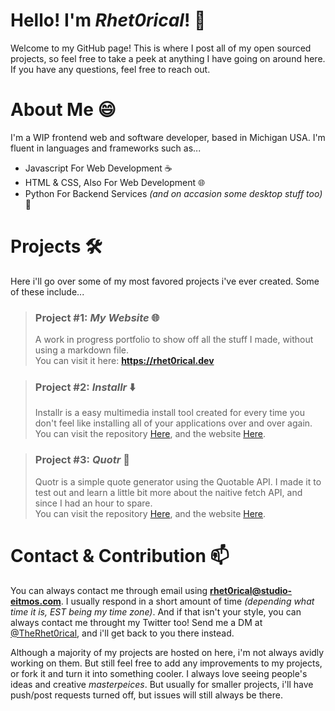 # Hello! I'm *Rhet0rical*! 👋
Welcome to my GitHub page! This is where I post all of my open sourced projects, so feel free to take a peek at anything I have going on around here. If you have any questions, feel free to reach out.

# About Me 😄
I'm a WIP frontend web and software developer, based in Michigan USA. I'm fluent in languages and frameworks such as...
* Javascript For Web Development ☕
* HTML & CSS, Also For Web Development 🌐
* Python For Backend Services *(and on accasion some desktop stuff too)* 🐍

# Projects 🛠️
Here i'll go over some of my most favored projects i've ever created. Some of these include...

> ### Project #1: *My Website* 🌐
> A work in progress portfolio to show off all the stuff I made, without using a markdown file. \
> You can visit it here: **https://rhet0rical.dev**

> ### Project #2: *Installr* ⬇️
> Installr is a easy multimedia install tool created for every time you don't feel like installing all of your applications over and over again. \
> You can visit the repository [Here](https://github.com/TheRhet0rical/installr), and the website [Here](https://rhet0rical.dev/installr).

> ### Project #3: *Quotr* 💪
> Quotr is a simple quote generator using the Quotable API. I made it to test out and learn a little bit more about the naitive fetch API, and since I had an hour to spare. \
> You can visit the repository [Here](https://github.com/TheRhet0rical/quotr), and the website [Here](https://rhet0rical.dev/quotr/).

# Contact & Contribution 📫
You can always contact me through email using **rhet0rical@studio-eitmos.com**. I usually respond in a short amount of time *(depending what time it is, EST being my time zone)*. And if that isn't your style, you can always
contact me throught my Twitter too! Send me a DM at [@TheRhet0rical](https://twitter.com/TheRhet0rical_), and i'll get back to you there instead.

Although a majority of my projects are hosted on here, i'm not always avidly working on them. But still feel free to add any improvements to my projects, or fork it and turn it into something cooler. I always love seeing
people's ideas and creative *masterpeices*. But usually for smaller projects, i'll have push/post requests turned off, but issues will still always be there.
